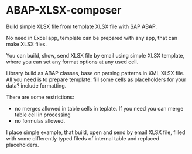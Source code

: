 # ABAP-XLSX-composer
Build simple XLSX file from template XLSX file with SAP ABAP. 

No need in Excel app, template can be prepared with any app, that can make XLSX files. 

You can build, show, send XLSX file by email using simple XLSX template, where you can set any format options at any used cell.

Library build as ABAP classes, base on parsing patterns in XML XLSX file.  All you need is to prepare template: fill some cells as placeholders for your data? include formatting. 

There are some restrictions:
 - no merges allowed in table cells in teplate. If you need you can merge table cell in processing
 - no formulas allowed.

I place simple example, that build, open and send by email XLSX file, filled with some differently typed fileds of internal table and  replaced placeholders.
